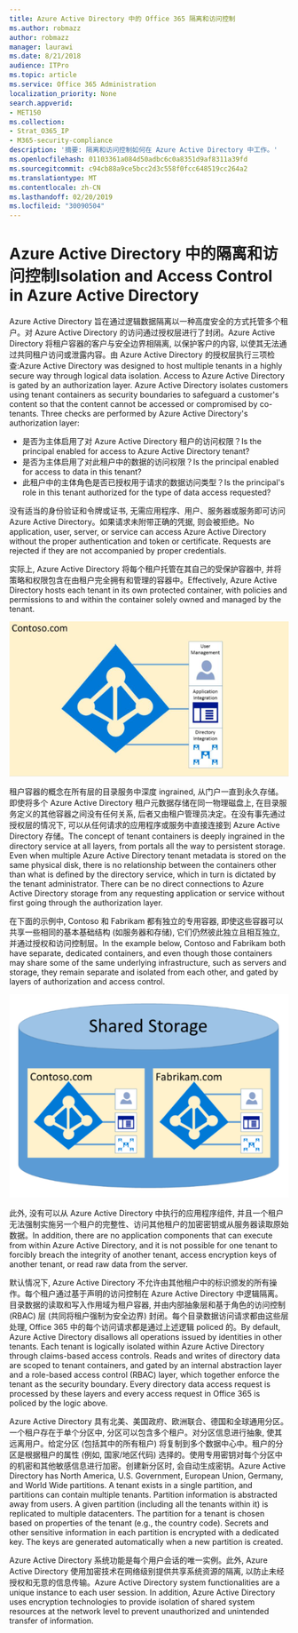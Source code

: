 ```yaml
---
title: Azure Active Directory 中的 Office 365 隔离和访问控制
ms.author: robmazz
author: robmazz
manager: laurawi
ms.date: 8/21/2018
audience: ITPro
ms.topic: article
ms.service: Office 365 Administration
localization_priority: None
search.appverid:
- MET150
ms.collection:
- Strat_O365_IP
- M365-security-compliance
description: '摘要: 隔离和访问控制如何在 Azure Active Directory 中工作。'
ms.openlocfilehash: 01103361a084d50adbc6c0a8351d9af8311a39fd
ms.sourcegitcommit: c94cb88a9ce5bcc2d3c558f0fcc648519cc264a2
ms.translationtype: MT
ms.contentlocale: zh-CN
ms.lasthandoff: 02/20/2019
ms.locfileid: "30090504"
---
```

# <a name="isolation-and-access-control-in-azure-active-directory"></a><span data-ttu-id="07552-103">Azure Active Directory 中的隔离和访问控制</span><span class="sxs-lookup"><span data-stu-id="07552-103">Isolation and Access Control in Azure Active Directory</span></span>

<span data-ttu-id="07552-p101">Azure Active Directory 旨在通过逻辑数据隔离以一种高度安全的方式托管多个租户。对 Azure Active Directory 的访问通过授权层进行了封闭。Azure Active Directory 将租户容器的客户与安全边界相隔离, 以保护客户的内容, 以使其无法通过共同租户访问或泄露内容。由 Azure Active Directory 的授权层执行三项检查:</span><span class="sxs-lookup"><span data-stu-id="07552-p101">Azure Active Directory was designed to host multiple tenants in a highly secure way through logical data isolation. Access to Azure Active Directory is gated by an authorization layer. Azure Active Directory isolates customers using tenant containers as security boundaries to safeguard a customer's content so that the content cannot be accessed or compromised by co-tenants. Three checks are performed by Azure Active Directory's authorization layer:</span></span>
- <span data-ttu-id="07552-108">是否为主体启用了对 Azure Active Directory 租户的访问权限？</span><span class="sxs-lookup"><span data-stu-id="07552-108">Is the principal enabled for access to Azure Active Directory tenant?</span></span>
- <span data-ttu-id="07552-109">是否为主体启用了对此租户中的数据的访问权限？</span><span class="sxs-lookup"><span data-stu-id="07552-109">Is the principal enabled for access to data in this tenant?</span></span>
- <span data-ttu-id="07552-110">此租户中的主体角色是否已授权用于请求的数据访问类型？</span><span class="sxs-lookup"><span data-stu-id="07552-110">Is the principal's role in this tenant authorized for the type of data access requested?</span></span>

<span data-ttu-id="07552-p102">没有适当的身份验证和令牌或证书, 无需应用程序、用户、服务器或服务即可访问 Azure Active Directory。如果请求未附带正确的凭据, 则会被拒绝。</span><span class="sxs-lookup"><span data-stu-id="07552-p102">No application, user, server, or service can access Azure Active Directory without the proper authentication and token or certificate. Requests are rejected if they are not accompanied by proper credentials.</span></span>

<span data-ttu-id="07552-113">实际上, Azure Active Directory 将每个租户托管在其自己的受保护容器中, 并将策略和权限包含在由租户完全拥有和管理的容器中。</span><span class="sxs-lookup"><span data-stu-id="07552-113">Effectively, Azure Active Directory hosts each tenant in its own protected container, with policies and permissions to and within the container solely owned and managed by the tenant.</span></span>
 
![Azure 容器](media/office-365-isolation-azure-container.png)

<span data-ttu-id="07552-p103">租户容器的概念在所有层的目录服务中深度 ingrained, 从门户一直到永久存储。即使将多个 Azure Active Directory 租户元数据存储在同一物理磁盘上, 在目录服务定义的其他容器之间没有任何关系, 后者又由租户管理员决定。在没有事先通过授权层的情况下, 可以从任何请求的应用程序或服务中直接连接到 Azure Active Directory 存储。</span><span class="sxs-lookup"><span data-stu-id="07552-p103">The concept of tenant containers is deeply ingrained in the directory service at all layers, from portals all the way to persistent storage. Even when multiple Azure Active Directory tenant metadata is stored on the same physical disk, there is no relationship between the containers other than what is defined by the directory service, which in turn is dictated by the tenant administrator. There can be no direct connections to Azure Active Directory storage from any requesting application or service without first going through the authorization layer.</span></span>

<span data-ttu-id="07552-118">在下面的示例中, Contoso 和 Fabrikam 都有独立的专用容器, 即使这些容器可以共享一些相同的基本基础结构 (如服务器和存储), 它们仍然彼此独立且相互独立, 并通过授权和访问控制层。</span><span class="sxs-lookup"><span data-stu-id="07552-118">In the example below, Contoso and Fabrikam both have separate, dedicated containers, and even though those containers may share some of the same underlying infrastructure, such as servers and storage, they remain separate and isolated from each other, and gated by layers of authorization and access control.</span></span>
 
![Azure 专用容器](media/office-365-isolation-azure-dedicated-containers.png)

<span data-ttu-id="07552-120">此外, 没有可以从 Azure Active Directory 中执行的应用程序组件, 并且一个租户无法强制实施另一个租户的完整性、访问其他租户的加密密钥或从服务器读取原始数据。</span><span class="sxs-lookup"><span data-stu-id="07552-120">In addition, there are no application components that can execute from within Azure Active Directory, and it is not possible for one tenant to forcibly breach the integrity of another tenant, access encryption keys of another tenant, or read raw data from the server.</span></span>

<span data-ttu-id="07552-p104">默认情况下, Azure Active Directory 不允许由其他租户中的标识颁发的所有操作。每个租户通过基于声明的访问控制在 Azure Active Directory 中逻辑隔离。目录数据的读取和写入作用域为租户容器, 并由内部抽象层和基于角色的访问控制 (RBAC) 层 (共同将租户强制为安全边界) 封闭。每个目录数据访问请求都由这些层处理, Office 365 中的每个访问请求都是通过上述逻辑 policed 的。</span><span class="sxs-lookup"><span data-stu-id="07552-p104">By default, Azure Active Directory disallows all operations issued by identities in other tenants. Each tenant is logically isolated within Azure Active Directory through claims-based access controls. Reads and writes of directory data are scoped to tenant containers, and gated by an internal abstraction layer and a role-based access control (RBAC) layer, which together enforce the tenant as the security boundary. Every directory data access request is processed by these layers and every access request in Office 365 is policed by the logic above.</span></span>

<span data-ttu-id="07552-p105">Azure Active Directory 具有北美、美国政府、欧洲联合、德国和全球通用分区。一个租户存在于单个分区中, 分区可以包含多个租户。对分区信息进行抽象, 使其远离用户。给定分区 (包括其中的所有租户) 将复制到多个数据中心中。租户的分区是根据租户的属性 (例如, 国家/地区代码) 选择的。使用专用密钥对每个分区中的机密和其他敏感信息进行加密。创建新分区时, 会自动生成密钥。</span><span class="sxs-lookup"><span data-stu-id="07552-p105">Azure Active Directory has North America, U.S. Government, European Union, Germany, and World Wide partitions. A tenant exists in a single partition, and partitions can contain multiple tenants. Partition information is abstracted away from users. A given partition (including all the tenants within it) is replicated to multiple datacenters. The partition for a tenant is chosen based on properties of the tenant (e.g., the country code). Secrets and other sensitive information in each partition is encrypted with a dedicated key. The keys are generated automatically when a new partition is created.</span></span>

<span data-ttu-id="07552-p106">Azure Active Directory 系统功能是每个用户会话的唯一实例。此外, Azure Active Directory 使用加密技术在网络级别提供共享系统资源的隔离, 以防止未经授权和无意的信息传输。</span><span class="sxs-lookup"><span data-stu-id="07552-p106">Azure Active Directory system functionalities are a unique instance to each user session. In addition, Azure Active Directory uses encryption technologies to provide isolation of shared system resources at the network level to prevent unauthorized and unintended transfer of information.</span></span>
